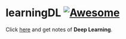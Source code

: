 # learningDL [![Awesome](https://awesome.re/badge.svg)](https://github.com/jelly0o0/learningDL)
Click [here](https://github.com/jelly0o0/learningDL/blob/master/learningDL.ipynb) and get notes of **Deep Learning**.
